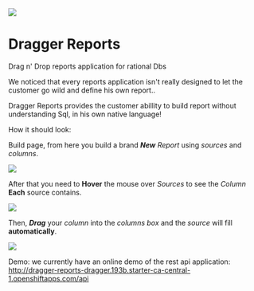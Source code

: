 <img src="https://ci.appveyor.com/api/projects/status/github/OfekRv/DraggerReports?branch=master&svg=true">

# Dragger Reports
Drag n' Drop reports application for rational Dbs

We noticed that every reports application isn't really designed to let the customer go wild and define his own report..

Dragger Reports provides the customer abillity to build report without understanding Sql, in his own native language!


How it should look:

Build page, from here you build a brand **_New_** *Report* using *sources* and *columns*.

<img src="https://image.ibb.co/iqg8Te/Build_Reports1.png">

After that you need to **Hover** the mouse over *Sources* to see the *Column* **Each** source contains.

<img src="https://image.ibb.co/iJPEZK/Column_Drag.png">

Then, **_Drag_** your *column* into the *columns box* and the *source* will fill **automatically**.

<img src="https://image.ibb.co/dfW6gz/Drag_Drop.png">


Demo:
we currently have an online demo of the rest api application:
http://dragger-reports-dragger.193b.starter-ca-central-1.openshiftapps.com/api
